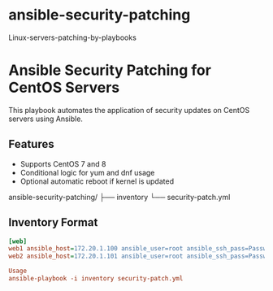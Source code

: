 # ansible-security-patching
Linux-servers-patching-by-playbooks


# Ansible Security Patching for CentOS Servers

This playbook automates the application of security updates on CentOS servers using Ansible.

## Features
- Supports CentOS 7 and 8
- Conditional logic for yum and dnf usage
- Optional automatic reboot if kernel is updated

ansible-security-patching/
├── inventory
└── security-patch.yml

## Inventory Format
```ini
[web]
web1 ansible_host=172.20.1.100 ansible_user=root ansible_ssh_pass=Passw0rd
web2 ansible_host=172.20.1.101 ansible_user=root ansible_ssh_pass=Passw0rd

Usage
ansible-playbook -i inventory security-patch.yml
